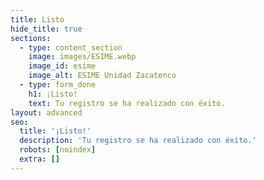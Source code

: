 ```yaml
---
title: Listo
hide_title: true
sections:
  - type: content_section
    image: images/ESIME.webp
    image_id: esime
    image_alt: ESIME Unidad Zacatenco
  - type: form_done
    h1: ¡Listo!
    text: Tu registro se ha realizado con éxito.
layout: advanced
seo:
  title: '¡Listo!'
  description: 'Tu registro se ha realizado con éxito.'
  robots: [noindex]
  extra: []
---
```

